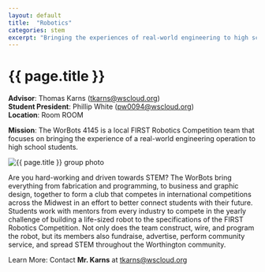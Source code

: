 ```yaml
---
layout: default
title:  "Robotics"
categories: stem
excerpt: "Bringing the experiences of real-world engineering to high school students"
---
```


# {{ page.title }}

**Advisor**: Thomas Karns (<tkarns@wscloud.org>)
<br/>**Student President**: Phillip White (<pw0094@wscloud.org>)
<br/>**Location**: Room ROOM

**Mission**: The WorBots 4145 is a local FIRST Robotics Competition team that focuses on bringing the experience of a real-world engineering operation to high school students.

<img src="{{ site.baseurl }}/images/clubs/{{ page.title }}.jpg" alt="{{ page.title }} group photo"/>

Are you hard-working and driven towards STEM? The WorBots bring everything from fabrication and programming, to business and graphic design, together to form a club that competes in international competitions across the Midwest in an effort to better connect students with their future. Students work with mentors from every industry to compete in the yearly challenge of building a life-sized robot to the specifications of the FIRST Robotics Competition. Not only does the team construct, wire, and program the robot, but its members also fundraise, advertise, perform community service, and spread STEM throughout the Worthington community.

Learn More: Contact **Mr. Karns** at <tkarns@wscloud.org>